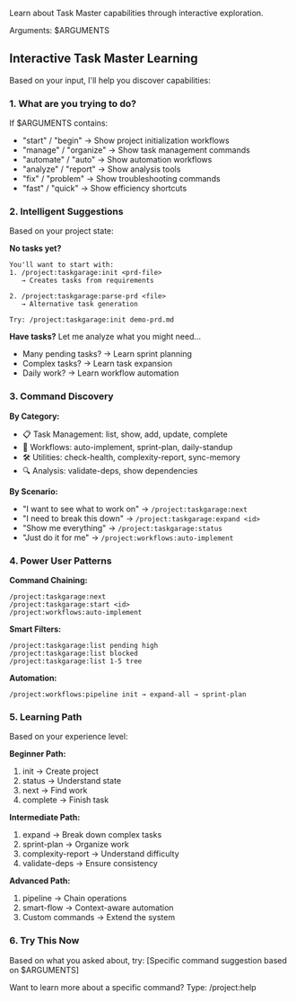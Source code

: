 Learn about Task Master capabilities through interactive exploration.

Arguments: $ARGUMENTS

## Interactive Task Master Learning

Based on your input, I'll help you discover capabilities:

### 1. **What are you trying to do?**

If $ARGUMENTS contains:
- "start" / "begin" → Show project initialization workflows
- "manage" / "organize" → Show task management commands  
- "automate" / "auto" → Show automation workflows
- "analyze" / "report" → Show analysis tools
- "fix" / "problem" → Show troubleshooting commands
- "fast" / "quick" → Show efficiency shortcuts

### 2. **Intelligent Suggestions**

Based on your project state:

**No tasks yet?**
```
You'll want to start with:
1. /project:taskgarage:init <prd-file>
   → Creates tasks from requirements
   
2. /project:taskgarage:parse-prd <file>
   → Alternative task generation

Try: /project:taskgarage:init demo-prd.md
```

**Have tasks?**
Let me analyze what you might need...
- Many pending tasks? → Learn sprint planning
- Complex tasks? → Learn task expansion
- Daily work? → Learn workflow automation

### 3. **Command Discovery**

**By Category:**
- 📋 Task Management: list, show, add, update, complete
- 🔄 Workflows: auto-implement, sprint-plan, daily-standup
- 🛠️ Utilities: check-health, complexity-report, sync-memory
- 🔍 Analysis: validate-deps, show dependencies

**By Scenario:**
- "I want to see what to work on" → `/project:taskgarage:next`
- "I need to break this down" → `/project:taskgarage:expand <id>`
- "Show me everything" → `/project:taskgarage:status`
- "Just do it for me" → `/project:workflows:auto-implement`

### 4. **Power User Patterns**

**Command Chaining:**
```
/project:taskgarage:next
/project:taskgarage:start <id>
/project:workflows:auto-implement
```

**Smart Filters:**
```
/project:taskgarage:list pending high
/project:taskgarage:list blocked
/project:taskgarage:list 1-5 tree
```

**Automation:**
```
/project:workflows:pipeline init → expand-all → sprint-plan
```

### 5. **Learning Path**

Based on your experience level:

**Beginner Path:**
1. init → Create project
2. status → Understand state
3. next → Find work
4. complete → Finish task

**Intermediate Path:**
1. expand → Break down complex tasks
2. sprint-plan → Organize work
3. complexity-report → Understand difficulty
4. validate-deps → Ensure consistency

**Advanced Path:**
1. pipeline → Chain operations
2. smart-flow → Context-aware automation
3. Custom commands → Extend the system

### 6. **Try This Now**

Based on what you asked about, try:
[Specific command suggestion based on $ARGUMENTS]

Want to learn more about a specific command?
Type: /project:help <command-name>